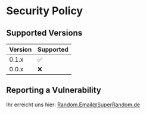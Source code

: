 # Security Policy

## Supported Versions

| Version | Supported          |
| ------- | ------------------ |
| 0.1.x   | :white_check_mark: |
| 0.0.x   | :x: |




## Reporting a Vulnerability
Ihr erreicht uns hier: Random.Email@SuperRandom.de
